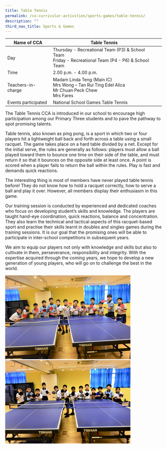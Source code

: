 ```yaml
---
title: Table Tennis
permalink: /co-curricular-activities/sports-games/table-tennis/
description: ""
third_nav_title: Sports & Games
---
```

|Name of CCA|Table Tennis|  |
| -------- | ------- | --------------- |
|Day | Thursday - Recreational Team (P3) & School Team <br>Friday - Recreational Team (P4 - P6) & School Team | 
| Time |2.00 p.m. - 4.00 p.m. 
|Teachers-in-charge |Madam Linda Teng (Main IC)<br>Mrs Wong – Tan Rui Ting Edel Alica<br/> Mr Chuan Peck Chew <br/>Mrs Fares
|Events participated    |National School Games Table Tennis

<p style="box-sizing: inherit; font-size: 1em;">The Table Tennis CCA is introduced in our school to encourage high participation among our Primary Three students and to pave the pathway to spot promising talents.<p style="box-sizing: inherit; font-size: 1em;"></p><p style="box-sizing: inherit; font-size: 1em;">Table tennis, also known as ping pong, is a sport in which two or four players hit a lightweight ball back and forth across a table using a small racquet. The game takes place on a hard table divided by a net. Except for the initial serve, the rules are generally as follows: players must allow a ball played toward them to bounce one time on their side of the table, and must return it so that it bounces on the opposite side at least once. A point is scored when a player fails to return the ball within the rules. Play is fast and demands quick reactions.</p>

<p>The interesting thing is most of members have never played table tennis before! They do not know how to hold a racquet correctly, how to serve a ball and play it over. However, all members display their enthusiasm in this game.</p>

<p>Our training session is conducted by experienced and dedicated coaches who focus on developing student’s skills and knowledge. The players are taught hand-eye coordination, quick reactions, balance and concentration. They also learn the technical and tactical aspects of this racquet-based sport and practise their skills learnt in doubles and singles games during the training sessions. It is our goal that the promising ones will be able to participate in inter-school competitions in subsequent years.</p>

<p>We aim to equip our players not only with knowledge and skills but also to cultivate in them, perseverance, responsibility and integrity. With the expertise acquired through the coming years, we hope to develop a new generation of young players, who will go on to challenge the best in the world.</p>

	
<img src="/images/CoCurricularActivities/Table%20Tennis/Table%20Tennis%20CCA%202023%201.jpg" style="width:80%"/>
	<br>
<img src="/images/CoCurricularActivities/Table%20Tennis/Table%20Tennis%20CCA%202023%202.jpg" style="width:80%"/>